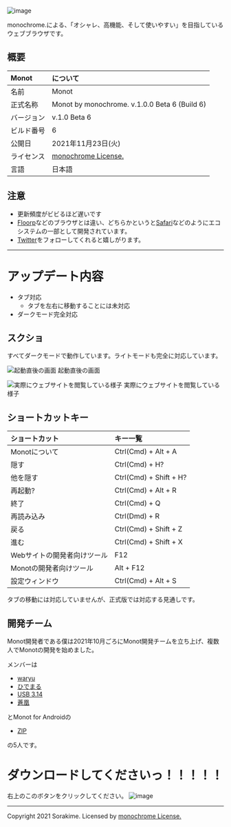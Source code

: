 ![image](https://user-images.githubusercontent.com/69241694/143031805-9e5636a0-e9c7-44ff-b2d5-5f4cf9bed654.png)

monochrome.による、「オシャレ、高機能、そして使いやすい」を目指しているウェブブラウザです。

## 概要
|Monot|について|
|:--|:--|
|名前|Monot|
|正式名称|Monot by monochrome. v.1.0.0 Beta 6 (Build 6)|
|バージョン|v.1.0 Beta 6|
|ビルド番号|6|
|公開日|2021年11月23日(火)|
|ライセンス|[monochrome License.](https://sorakime.github.io/mncr/license?v=1.1.1)|
|言語|日本語|

## 注意
- 更新頻度がビビるほど遅いです
- [Floorp](https://floorp.ablaze.one)などのブラウザとは違い、どちらかというと[Safari](https://apple.com/jp/safari/)などのようにエコシステムの一部として開発されています。
- [Twitter](https://twitter.com/Sorakime_)をフォローしてくれると嬉しがります。

---

# アップデート内容
- タブ対応
  - タブを左右に移動することには未対応
- ダークモード完全対応

## スクショ
すべてダークモードで動作しています。ライトモードも完全に対応しています。

![起動直後の画面](https://user-images.githubusercontent.com/69241694/143030979-a3d142b6-cbb0-4775-9673-114aa59ec42f.png)
起動直後の画面

![実際にウェブサイトを閲覧している様子](https://user-images.githubusercontent.com/69241694/143031042-9a797fdf-4689-47d2-b0fd-c626f3b9145d.png)
実際にウェブサイトを閲覧している様子


## ショートカットキー
|ショートカット|キー一覧|
|:--|:--|
|Monotについて|Ctrl(Cmd) + Alt + A|
|隠す|Ctrl(Cmd) + H?|
|他を隠す|Ctrl(Cmd) + Shift + H?|
|再起動?|Ctrl(Cmd) + Alt + R|
|終了|Ctrl(Cmd) + Q|
|再読み込み|Ctrl(Dmd) + R|
|戻る|Ctrl(Cmd) + Shift + Z|
|進む|Ctrl(Cmd) + Shift + X|
|Webサイトの開発者向けツール|F12|
|Monotの開発者向けツール|Alt + F12|
|設定ウィンドウ|Ctrl(Cmd) + Alt + S|

タブの移動には対応していませんが、正式版では対応する見通しです。

## 開発チーム
Monot開発者である僕は2021年10月ごろにMonot開発チームを立ち上げ、複数人でMonotの開発を始めました。

メンバーは
- [waryu](https://twitter.com/waryu_YND)
- [ひでまる](https://twitter.com/hidemal_OwO)
- [USB 3.14](https://twitter.com/f82n9szax)
- [蒼凰](https://twitter.com/Ao_skyblue_pika)

とMonot for Androidの

- [ZIP](https://twitter.com/ZIP_Muryobochi)

の5人です。

# ダウンロードしてくださいっ！！！！！
右上のこのボタンをクリックしてください。
![image](https://user-images.githubusercontent.com/69241694/132985506-fa49c272-6032-4349-bad9-e97a068aa8fe.png)

---
Copyright 2021 Sorakime.
Licensed by [monochrome License.](https://sorakime.github.io/mncr/license?v=1.1.1)
